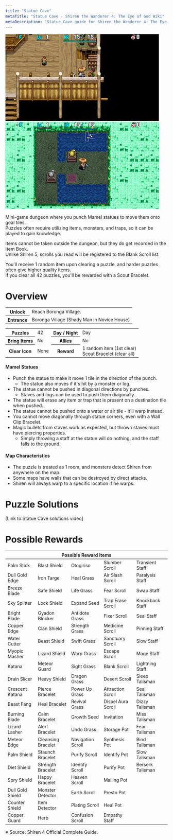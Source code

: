 ```yaml
---
title: "Statue Cave"
metaTitle: "Statue Cave - Shiren the Wanderer 4: The Eye of God Wiki"
metaDescription: "Statue Cave guide for Shiren the Wanderer 4: The Eye of God and the Devil's Navel."
---
```


<div class="dungeonPageTopImage2">
  <img src="../images/dungeons/statue_cave.png"/><img src="../images/dungeons/statue_cave_2.png"/>
</div>

Mini-game dungeon where you punch Mamel statues to move them onto goal tiles.<br/>
Puzzles often require utilizing items, monsters, and traps, so it can be played to gain knowledge.

Items cannot be taken outside the dungeon, but they do get recorded in the Item Book.<br/>
Unlike Shiren 5, scrolls you read will be registered to the Blank Scroll list.

You'll receive 1 random item upon clearing a puzzle, and harder puzzles often give higher quality items.<br/>If you clear all 42 puzzles, you'll be rewarded with a Scout Bracelet.

# Overview

<table class="dungeonOverview">
  <tr>
    <th>Unlock</th>
    <td class="highlightYellow">Reach Boronga Village.</td>
  </tr>
  <tr>
    <th>Entrance</th>
    <td class="highlightYellow">Boronga Village (Shady Man in Novice House)</td>
  </tr>
</table>

<table class="dungeonTable">
  <tr>
    <th>Puzzles</th>
    <td>42</td>
    <th>Day / Night</th>
    <td>Day</td>
  </tr>
  <tr>
    <th>Bring Items</th>
    <td>No</td>
    <th>Allies</th>
    <td>No</td>
  </tr>
  <tr>
    <th>Clear Icon</th>
    <td>None</td>
    <th>Reward</th>
    <td>1 random item (1st clear)<br/>Scout Bracelet (clear all)</td>
  </tr>
</table>

#### Mamel Statues

- Punch the statue to make it move 1 tile in the direction of the punch.
    - The statue also moves if it's hit by a monster or log.
- The statue cannot be pushed in diagonal directions by punches.
    - Staves and logs can be used to push them diagonally.
- The statue will erase any item or trap that is present on a destination tile when pushed.
- The statue cannot be pushed onto a water or air tile - it'll warp instead.
- You cannot move diagonally through statue corners, even with a Wall Clip Bracelet.
- Magic bullets from staves work as expected, but thrown staves must have piercing properties.
    - Simply throwing a staff at the statue will do nothing, and the staff falls to the ground.

#### Map Characteristics

- The puzzle is treated as 1 room, and monsters detect Shiren from anywhere on the map.
- Some maps have walls that can be destroyed by direct attacks.
- Shiren will always warp to a specific location if he warps.

# Puzzle Solutions

[Link to Statue Cave solutions video]

# Possible Rewards

<table class="dungeonTable">
  <thead>
    <tr>
      <th colspan="5">Possible Reward Items</th>
    </tr>
  </thead>
  <tbody>
    <tr>
      <td>Palm Stick</td>
      <td>Blast Shield</td>
      <td>Otogiriso</td>
      <td>Slumber Scroll</td>
      <td>Transient Staff</td>
    </tr>
    <tr>
      <td>Dull Gold Edge</td>
      <td>Iron Targe</td>
      <td>Heal Grass</td>
      <td>Air Slash Scroll</td>
      <td>Paralysis Staff</td>
    </tr>
    <tr>
      <td>Breeze Blade</td>
      <td>Safe Shield</td>
      <td>Life Grass</td>
      <td>Fear Scroll</td>
      <td>Swap Staff</td>
    </tr>
    <tr>
      <td>Sky Splitter</td>
      <td>Lock Shield</td>
      <td>Expand Seed</td>
      <td>Trap Erase Scroll</td>
      <td>Knockback Staff</td>
    </tr>
    <tr>
      <td>Bright Blade</td>
      <td>Gyadon Blocker</td>
      <td>Antidote Grass</td>
      <td>Fixer Scroll</td>
      <td>Seal Staff</td>
    </tr>
    <tr>
      <td>Copper Edge</td>
      <td>Clan Shield</td>
      <td>Strength Grass</td>
      <td>Medicine Scroll</td>
      <td>Pinning Staff</td>
    </tr>
    <tr>
      <td>Water Cutter</td>
      <td>Beast Shield</td>
      <td>Swift Grass</td>
      <td>Sanctuary Scroll</td>
      <td>Slow Staff</td>
    </tr>
    <tr>
      <td>Myopic Masher</td>
      <td>Lizard Shield</td>
      <td>Warp Grass</td>
      <td>Escape Scroll</td>
      <td>Mage Staff</td>
    </tr>
    <tr>
      <td>Katana</td>
      <td>Meteor Guard</td>
      <td>Sight Grass</td>
      <td>Blank Scroll</td>
      <td>Lightning Staff</td>
    </tr>
    <tr>
      <td>Drain Slicer</td>
      <td>Heavy Shield</td>
      <td>Dragon Grass</td>
      <td>Desert Scroll</td>
      <td>Sleep Talisman</td>
    </tr>
    <tr>
      <td>Crescent Katana</td>
      <td>Pierce Bracelet</td>
      <td>Power Up Grass</td>
      <td>Attraction Scroll</td>
      <td>Seal Talisman</td>
    </tr>
    <tr>
      <td>Beast Fang</td>
      <td>Heal Bracelet</td>
      <td>Revival Grass</td>
      <td>Dispel Aura Scroll</td>
      <td>Dizzy Talisman</td>
    </tr>
    <tr>
      <td>Burning Blade</td>
      <td>Calm Bracelet</td>
      <td>Growth Seed</td>
      <td>Invitation</td>
      <td>Miss Talisman</td>
    </tr>
    <tr>
      <td>Lizard Lasher</td>
      <td>Alert Bracelet</td>
      <td>Undo Grass</td>
      <td>Storage Pot</td>
      <td>Fear Talisman</td>
    </tr>
    <tr>
      <td>Meteor Edge</td>
      <td>Cleansing Bracelet</td>
      <td>Navigation Scroll</td>
      <td>Synthesis Pot</td>
      <td>Bind Talisman</td>
    </tr>
    <tr>
      <td>Palm Shield</td>
      <td>Staunch Bracelet</td>
      <td>Purify Scroll</td>
      <td>Identify Pot</td>
      <td>Slow Talisman</td>
    </tr>
    <tr>
      <td>Diet Shield</td>
      <td>Strength Bracelet</td>
      <td>Identify Scroll</td>
      <td>Purify Pot</td>
      <td>Berserk Talisman</td>
    </tr>
    <tr>
      <td>Spry Shield</td>
      <td>Happy Bracelet</td>
      <td>Heaven Scroll</td>
      <td>Mailing Pot</td>
      <td rowspan="4" class="highlightGray"></td>
    </tr>
    <tr>
      <td>Dull Gold Shield</td>
      <td>Monster Detector</td>
      <td>Earth Scroll</td>
      <td>Presto Pot</td>
    </tr>
    <tr>
      <td>Counter Shield</td>
      <td>Item Detector</td>
      <td>Plating Scroll</td>
      <td>Heal Pot</td>
    </tr>
    <tr>
      <td>Copper Guard</td>
      <td>Herb</td>
      <td>Confusion Scroll</td>
      <td>Empathy Staff</td>
    </tr>
  </tbody>
</table>

※ Source: Shiren 4 Official Complete Guide.
